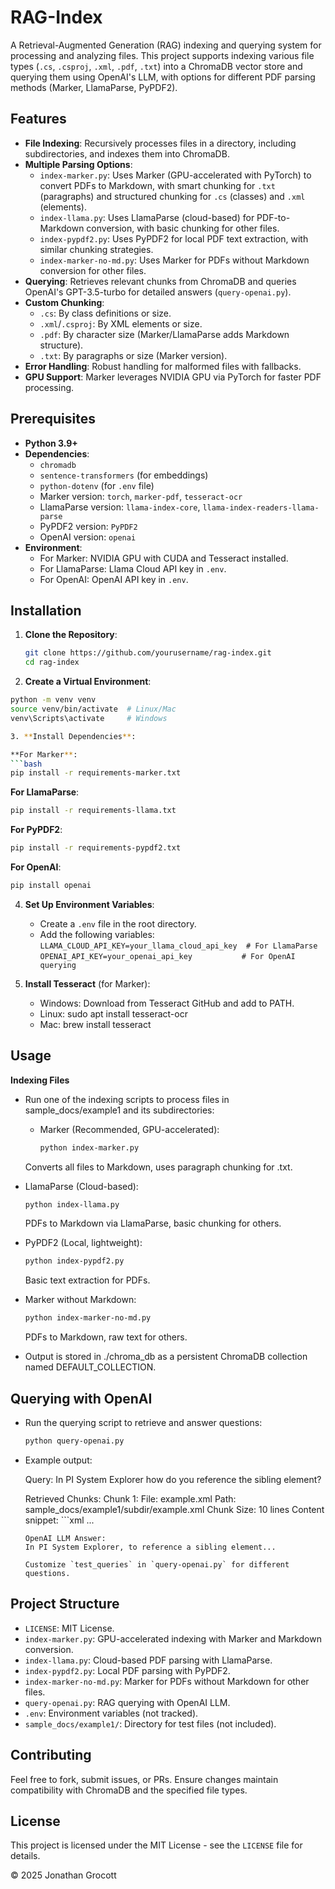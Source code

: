 # RAG-Index

A Retrieval-Augmented Generation (RAG) indexing and querying system for processing and analyzing files. This project supports indexing various file types (`.cs`, `.csproj`, `.xml`, `.pdf`, `.txt`) into a ChromaDB vector store and querying them using OpenAI's LLM, with options for different PDF parsing methods (Marker, LlamaParse, PyPDF2).

## Features

- **File Indexing**: Recursively processes files in a directory, including subdirectories, and indexes them into ChromaDB.
- **Multiple Parsing Options**:
  - `index-marker.py`: Uses Marker (GPU-accelerated with PyTorch) to convert PDFs to Markdown, with smart chunking for `.txt` (paragraphs) and structured chunking for `.cs` (classes) and `.xml` (elements).
  - `index-llama.py`: Uses LlamaParse (cloud-based) for PDF-to-Markdown conversion, with basic chunking for other files.
  - `index-pypdf2.py`: Uses PyPDF2 for local PDF text extraction, with similar chunking strategies.
  - `index-marker-no-md.py`: Uses Marker for PDFs without Markdown conversion for other files.
- **Querying**: Retrieves relevant chunks from ChromaDB and queries OpenAI's GPT-3.5-turbo for detailed answers (`query-openai.py`).
- **Custom Chunking**:
  - `.cs`: By class definitions or size.
  - `.xml`/`.csproj`: By XML elements or size.
  - `.pdf`: By character size (Marker/LlamaParse adds Markdown structure).
  - `.txt`: By paragraphs or size (Marker version).
- **Error Handling**: Robust handling for malformed files with fallbacks.
- **GPU Support**: Marker leverages NVIDIA GPU via PyTorch for faster PDF processing.

## Prerequisites

- **Python 3.9+**
- **Dependencies**:
  - `chromadb`
  - `sentence-transformers` (for embeddings)
  - `python-dotenv` (for `.env` file)
  - Marker version: `torch`, `marker-pdf`, `tesseract-ocr`
  - LlamaParse version: `llama-index-core`, `llama-index-readers-llama-parse`
  - PyPDF2 version: `PyPDF2`
  - OpenAI version: `openai`
- **Environment**:
  - For Marker: NVIDIA GPU with CUDA and Tesseract installed.
  - For LlamaParse: Llama Cloud API key in `.env`.
  - For OpenAI: OpenAI API key in `.env`.

## Installation

1. **Clone the Repository**:
   ```bash
   git clone https://github.com/yourusername/rag-index.git
   cd rag-index

2. **Create a Virtual Environment**:
  ```bash
  python -m venv venv
  source venv/bin/activate  # Linux/Mac
  venv\Scripts\activate     # Windows

3. **Install Dependencies**:

  **For Marker**:
  ```bash
  pip install -r requirements-marker.txt
  ```

  **For LlamaParse**:
  ```bash
  pip install -r requirements-llama.txt
  ```

  **For PyPDF2**:
  ```bash
  pip install -r requirements-pypdf2.txt
  ```

  **For OpenAI**:
  ```bash
  pip install openai
  ```
   
4. **Set Up Environment Variables**:
    - Create a `.env` file in the root directory.
    - Add the following variables:
      `LLAMA_CLOUD_API_KEY=your_llama_cloud_api_key  # For LlamaParse `
      `OPENAI_API_KEY=your_openai_api_key           # For OpenAI querying `

5. **Install Tesseract** (for Marker):
    - Windows: Download from Tesseract GitHub and add to PATH.
    - Linux: sudo apt install tesseract-ocr
    - Mac: brew install tesseract

## Usage

**Indexing Files**

  - Run one of the indexing scripts to process files in sample_docs/example1 and its subdirectories:

    - Marker (Recommended, GPU-accelerated):
      ```bash
      python index-marker.py

    Converts all files to Markdown, uses paragraph chunking for .txt.

  - LlamaParse (Cloud-based):
    ```bash
    python index-llama.py
    ```
    PDFs to Markdown via LlamaParse, basic chunking for others.

  - PyPDF2 (Local, lightweight):
    ```bash
    python index-pypdf2.py
    ```
    Basic text extraction for PDFs.

  - Marker without Markdown:
    ```bash
    python index-marker-no-md.py
    ``` 
    PDFs to Markdown, raw text for others.

* Output is stored in ./chroma_db as a persistent ChromaDB collection named DEFAULT_COLLECTION.

## Querying with OpenAI

  - Run the querying script to retrieve and answer questions:
    ```bash
    python query-openai.py
    ```
  - Example output:

    Query: In PI System Explorer how do you reference the sibling element?

    Retrieved Chunks:
    Chunk 1:
    File: example.xml
    Path: sample_docs/example1/subdir/example.xml
    Chunk Size: 10 lines
    Content snippet: ```xml
    <element>...</element>
    ```
    OpenAI LLM Answer:
    In PI System Explorer, to reference a sibling element...

    Customize `test_queries` in `query-openai.py` for different questions.

## Project Structure

- `LICENSE`: MIT License.
- `index-marker.py`: GPU-accelerated indexing with Marker and Markdown conversion.
- `index-llama.py`: Cloud-based PDF parsing with LlamaParse.
- `index-pypdf2.py`: Local PDF parsing with PyPDF2.
- `index-marker-no-md.py`: Marker for PDFs without Markdown for other files.
- `query-openai.py`: RAG querying with OpenAI LLM.
- `.env`: Environment variables (not tracked).
- `sample_docs/example1/`: Directory for test files (not included).

## Contributing

Feel free to fork, submit issues, or PRs. Ensure changes maintain compatibility with ChromaDB and the specified file types.

## License

This project is licensed under the MIT License - see the `LICENSE` file for details.

© 2025 Jonathan Grocott